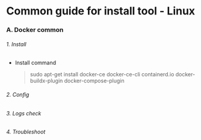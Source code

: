 # Common guide for install tool - Linux

### A. Docker common

###### 1. Install 
- Install command
  >  sudo apt-get install docker-ce docker-ce-cli containerd.io docker-buildx-plugin docker-compose-plugin

###### 2. Config 
###### 3. Logs check
###### 4. Troubleshoot



